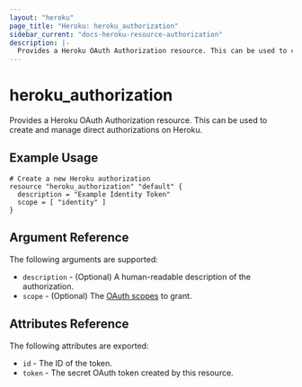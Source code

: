 ```yaml
---
layout: "heroku"
page_title: "Heroku: heroku_authorization"
sidebar_current: "docs-heroku-resource-authorization"
description: |-
  Provides a Heroku OAuth Authorization resource. This can be used to create and manage direct authorizations on Heroku.
---
```


# heroku\_authorization

Provides a Heroku OAuth Authorization resource. This can be used to
create and manage direct authorizations on Heroku.

## Example Usage

```hcl
# Create a new Heroku authorization
resource "heroku_authorization" "default" {
  description = "Example Identity Token"
  scope = [ "identity" ]
}
```

## Argument Reference

The following arguments are supported:

* `description` - (Optional) A human-readable description of the authorization.
* `scope` - (Optional) The [OAuth scopes](https://devcenter.heroku.com/articles/oauth#scopes) to grant.

## Attributes Reference

The following attributes are exported:

* `id` - The ID of the token.
* `token` - The secret OAuth token created by this resource.
